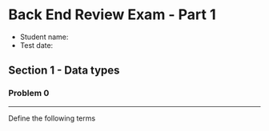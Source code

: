 Back End Review Exam - Part 1
=============================

* Student name:
* Test date:

Section 1 - Data types
----------------------

### Problem 0
-------------

<div>Define the following terms</div>


